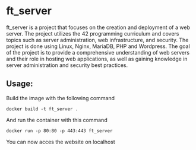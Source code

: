 # ft_server
ft_server is a project that focuses on the creation and deployment of a web server. The project utilizes the 42 programming curriculum and covers topics such as server administration, web infrastructure, and security. The project is done using Linux, Nginx, MariaDB, PHP and Wordpress. The goal of the project is to provide a comprehensive understanding of web servers and their role in hosting web applications, as well as gaining knowledge in server administration and security best practices.

## Usage:
Build the image with the following command
```
docker build -t ft_server .
```

And run the container with this command
```
docker run -p 80:80 -p 443:443 ft_server
```

You can now acces the website on localhost
